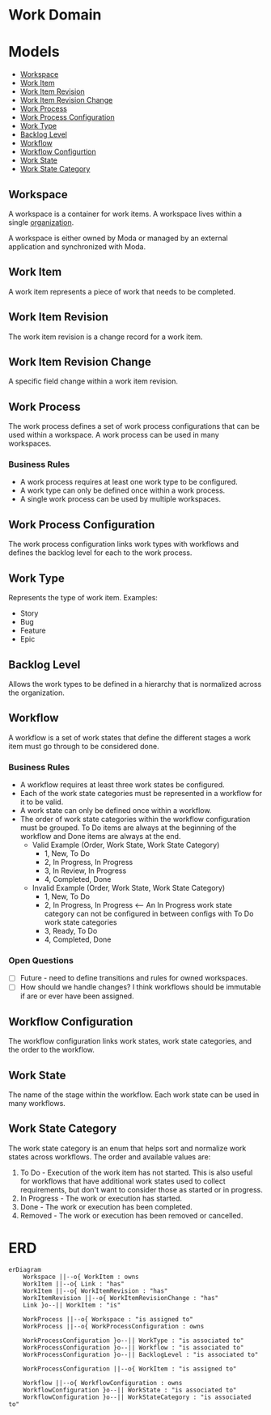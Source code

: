 # Work Domain

# Models
- [Workspace](#workspace)
- [Work Item](#work-item)
- [Work Item Revision](#work-item-revision)
- [Work Item Revision Change](#work-item-revision-change)
- [Work Process](#work-process)
- [Work Process Configuration](#work-process-configuration)
- [Work Type](#work-type)
- [Backlog Level](#backlog-level)
- [Workflow](#workflow)
- [Workflow Configurtion](#workflow-configuration)
- [Work State](#work-state)
- [Work State Category](#work-state-category)

## Workspace
A workspace is a container for work items. A workspace lives within a single [organization](Organization.md).

A workspace is either owned by Moda or managed by an external application and synchronized with Moda.

## Work Item
A work item represents a piece of work that needs to be completed.

## Work Item Revision
The work item revision is a change record for a work item.

## Work Item Revision Change
A specific field change within a work item revision.

## Work Process
The work process defines a set of work process configurations that can be used within a workspace.  A work process can be used in many workspaces.

### Business Rules
- A work process requires at least one work type to be configured.
- A work type can only be defined once within a work process.
- A single work process can be used by multiple workspaces.

## Work Process Configuration
The work process configuration links work types with workflows and defines the backlog level for each to the work process.

## Work Type
Represents the type of work item.  Examples:
- Story
- Bug
- Feature
- Epic

## Backlog Level
Allows the work types to be defined in a hierarchy that is normalized across the organization.

## Workflow
A workflow is a set of work states that define the different stages a work item must go through to be considered done.

### Business Rules
- A workflow requires at least three work states be configured.
- Each of the work state categories must be represented in a workflow for it to be valid.
- A work state can only be defined once within a workflow.
- The order of work state categories within the workflow configuration must be grouped.  To Do items are always at the beginning of the workflow and Done items are always at the end.
  - Valid Example (Order, Work State, Work State Category)
    - 1, New, To Do
    - 2, In Progress, In Progress
    - 3, In Review, In Progress
    - 4, Completed, Done
  - Invalid Example (Order, Work State, Work State Category)
    - 1, New, To Do
    - 2, In Progress, In Progress   <-- An In Progress work state category can not be configured in between configs with To Do work state categories
    - 3, Ready, To Do
    - 4, Completed, Done

### Open Questions
- [ ] Future - need to define transitions and rules for owned workspaces.
- [ ] How should we handle changes?  I think workflows should be immutable if are or ever have been assigned.

## Workflow Configuration
The workflow configuration links work states, work state categories, and the order to the workflow.

## Work State
The name of the stage within the workflow.  Each work state can be used in many workflows.

## Work State Category
The work state category is an enum that helps sort and normalize work states across workflows.  The order and available values are:
1. To Do - Execution of the work item has not started.  This is also useful for workflows that have additional work states used to collect requirements, but don't want to consider those as started or in progress.
2. In Progress - The work or execution has started.
3. Done - The work or execution has been completed.
4. Removed - The work or execution has been removed or cancelled.

# ERD
```mermaid
erDiagram
    Workspace ||--o{ WorkItem : owns
    WorkItem ||--o{ Link : "has"
    WorkItem ||--o{ WorkItemRevision : "has"
    WorkItemRevision ||--o{ WorkItemRevisionChange : "has"
    Link }o--|| WorkItem : "is"

    WorkProcess ||--o{ Workspace : "is assigned to"
    WorkProcess ||--o{ WorkProcessConfiguration : owns

    WorkProcessConfiguration }o--|| WorkType : "is associated to"
    WorkProcessConfiguration }o--|| Workflow : "is associated to"
    WorkProcessConfiguration }o--|| BacklogLevel : "is associated to"

    WorkProcessConfiguration ||--o{ WorkItem : "is assigned to"

    Workflow ||--o{ WorkflowConfiguration : owns
    WorkflowConfiguration }o--|| WorkState : "is associated to"
    WorkflowConfiguration }o--|| WorkStateCategory : "is associated to"
```